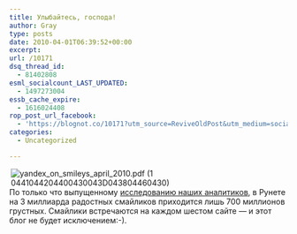 ```yaml
---
title: Улыбайтесь, господа!
author: Gray
type: posts
date: 2010-04-01T06:39:52+00:00
excerpt:
url: /10171
dsq_thread_id:
  - 81402808
esml_socialcount_LAST_UPDATED:
  - 1497273004
essb_cache_expire:
  - 1616024408
rop_post_url_facebook:
  - 'https://blognot.co/10171?utm_source=ReviveOldPost&utm_medium=social&utm_campaign=ReviveOldPost'
categories:
  - Uncategorized

---
```








<img src="https://i2.wp.com/img.skitch.com/20100401-nxfue5embgcjkc1aae6ekurbm2.png?w=740" alt="yandex_on_smileys_april_2010.pdf (1 0441044204400430043D043804460430)" align="right" data-recalc-dims="1" /> 

По&nbsp;только что выпущенному <a href="http://clubs.ya.ru/company/replies.xml?item_no=24133&ncrnd=677" target="_blank">исследованию наших аналитиков</a>, в&nbsp;Рунете на&nbsp;3&nbsp;миллиарда радостных смайликов приходится лишь 700&nbsp;миллионов грустных. Смайлики встречаются на&nbsp;каждом шестом сайте&nbsp;&mdash; и&nbsp;этот блог не&nbsp;будет исключением:-).
